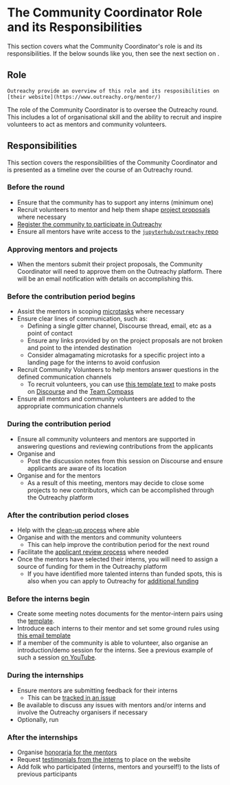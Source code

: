 # The Community Coordinator Role and its Responsibilities

This section covers what the Community Coordinator's role is and its
responsibilities. If the below sounds like you, then see the next section on
[](comm-coord:become).

## Role

```{seealso}
Outreachy provide an overview of this role and its resposibilities on
[their website](https://www.outreachy.org/mentor/)
```

The role of the Community Coordinator is to oversee the Outreachy round. This
includes a lot of organisational skill and the ability to recruit and inspire
volunteers to act as mentors and community volunteers.

## Responsibilities

This section covers the responsibilities of the Community Coordinator and is
presented as a timeline over the course of an Outreachy round.

### Before the round

- Ensure that the community has [](funding) to support any interns (minimum one)
- Recruit volunteers to mentor and help them shape
  [project proposals](proposing-projects) where necessary
- [Register the community to participate in Outreachy](https://www.outreachy.org/communities/cfp/)
- Ensure all mentors have write access to the
  [`jupyterhub/outreachy` repo](https://github.com/jupyterhub/outreachy)

### Approving mentors and projects

- When the mentors submit their project proposals, the Community Coordinator
  will need to approve them on the Outreachy platform. There will be an email
  notification with details on accomplishing this.

### Before the contribution period begins

- Assist the mentors in scoping [microtasks](microtasks) where necessary
- Ensure clear lines of communication, such as:
  - Defining a single gitter channel, Discourse thread, email, etc as a point of
    contact
  - Ensure any links provided by on the project proposals are not broken and
    point to the intended destination
  - Consider almagamating microtasks for a specific project into a landing page
    for the interns to avoid confusion
- Recruit Community Volunteers to help mentors answer questions in the
  defined communication channels
  - To recruit volunteers, you can use
    [this template text](https://github.com/jupyterhub/outreachy/blob/HEAD/markdown-templates/call-to-action-contribution-period.md)
    to make posts on [Discourse](https://discourse.jupyter.org) and the
    [Team Compass](https://github.com/jupyterhub/team-compass)
- Ensure all mentors and community volunteers are added to the appropriate
  communication channels

### During the contribution period

- Ensure all community volunteers and mentors are supported in answering
  questions and reviewing contributions from the applicants
- Organise and [](contrib:during:q&a)
  - Post the discussion notes from this session on Discourse and ensure
    applicants are aware of its location
- Organise and [](contrib:during:sync-up) for the mentors
  - As a result of this meeting, mentors may decide to close some projects to
    new contributors, which can be accomplished through the Outreachy platform

### After the contribution period closes

- Help with the [clean-up process](contrib:after:clean-up) where able
- Organise and [](contrib:after:retrospective) with the mentors and community
  volunteers
  - This can help improve the contribution period for the next round
- Facilitate the [applicant review process](review-apps) where needed
- Once the mentors have selected their interns, you will need to assign a source
  of funding for them in the Outreachy platform
  - If you have identified more talented interns than funded spots, this is also
    when you can apply to Outreachy for [additional funding](funding:additional)

### Before the interns begin

- Create some meeting notes documents for the mentor-intern pairs using the
  [template](https://github.com/jupyterhub/outreachy/blob/HEAD/markdown-templates/meeting-notes-template.md).
- Introduce each interns to their mentor and set some ground rules using
  [this email template](https://github.com/jupyterhub/outreachy/blob/main/markdown-templates/intern-intro-email-template.md)
- If a member of the community is able to volunteer, also organise an
  introduction/demo session for the interns. See a previous example of such a
  session [on YouTube](https://www.youtube.com/watch?v=IhMHMuwphc0).

### During the internships

- Ensure mentors are submitting feedback for their interns
  - This can be [tracked in an issue](https://github.com/jupyterhub/outreachy/issues/146)
- Be available to discuss any issues with mentors and/or interns and involve
  the Outreachy organisers if necessary
- Optionally, run [](cohort-calls)

### After the internships

- Organise [honoraria for the mentors](funding:discretionary)
- Request [testimonials from the interns](become-intern)
  to place on the website
- Add folk who participated (interns, mentors and yourself!) to the lists of
  previous participants
